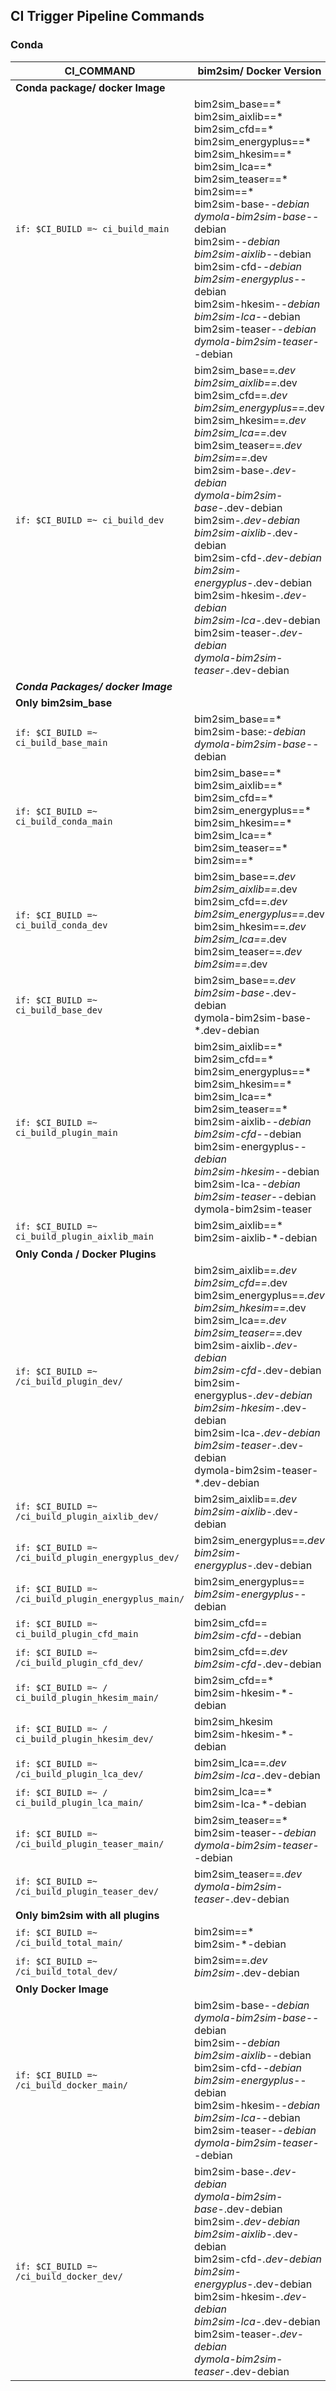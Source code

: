 ## CI Trigger Pipeline Commands
### Conda

CI_COMMAND | bim2sim/ Docker Version                                                                                                                                                                                                                                                                                                                                                                                                                                                                                                                                                                                                                                                                                                                                                                                        | Job                                                                                                                                                                                                                                                                                                                                                                                                                                                                                                                                                                                                                                                                                                               | 
-------- |----------------------------------------------------------------------------------------------------------------------------------------------------------------------------------------------------------------------------------------------------------------------------------------------------------------------------------------------------------------------------------------------------------------------------------------------------------------------------------------------------------------------------------------------------------------------------------------------------------------------------------------------------------------------------------------------------------------------------------------------------------------------------------------------------------------|-------------------------------------------------------------------------------------------------------------------------------------------------------------------------------------------------------------------------------------------------------------------------------------------------------------------------------------------------------------------------------------------------------------------------------------------------------------------------------------------------------------------------------------------------------------------------------------------------------------------------------------------------------------------------------------------------------------------|
 **Conda package/ docker Image**|||
`if: $CI_BUILD =~ ci_build_main`| bim2sim_base==*  <br> bim2sim_aixlib==* <br>bim2sim_cfd==* <br> bim2sim_energyplus==* <br> bim2sim_hkesim==*  <br> bim2sim_lca==*  <br> 	bim2sim_teaser==* <br> bim2sim==*   <br/> bim2sim-base-*-debian <br/> dymola-bim2sim-base-*-debian    <br/> bim2sim-*-debian                                                                                                                                                                                                                                                                                                                   <br/> bim2sim-aixlib-*-debian <br/> bim2sim-cfd-*-debian <br/> bim2sim-energyplus-*-debian <br/> bim2sim-hkesim-*-debian <br/> bim2sim-lca-*-debian <br/> bim2sim-teaser-*-debian <br/> dymola-bim2sim-teaser-*-debian | conda_build_bim2sim:base:main <br> build_conda_plugin:aixlib:main: <br> build_conda_plugin:cfd:main:<br> build_conda_plugin:energyplus:main: <br>   build_conda_plugin:hkesim:main: <br> build_conda_plugin:lca:main: <br> build_conda_plugin:teaser:main: <br> build_conda_bim2sim:total:main: <br/> docker_build_bim2sim:base:main: <br/> docker_build_bim2sim:env_dymola_base:main: <br/> docker_build_total:main:   <br/> docker_build_plugin:aixlib:main <br/> docker_build_plugin:cfd:main:    <br/> docker_build_plugin:energyplus:main: <br/> docker_build_plugin:hkesim:main: <br/> docker_build_plugin:lca:main: <br/> docker_build_plugin:teaser:main:   <br/> docker_build_plugin:dymola_teaser:main: | 
`if: $CI_BUILD =~ ci_build_dev`| bim2sim_base==*.dev <br>   bim2sim_aixlib==*.dev   <br>  bim2sim_cfd==*.dev <br> bim2sim_energyplus==*.dev <br> bim2sim_hkesim==*.dev <br> bim2sim_lca==*.dev <br> bim2sim_teaser==*.dev <br> bim2sim==*.dev  <br/> bim2sim-base-*.dev-debian <br/> dymola-bim2sim-base-*.dev-debian    <br/> bim2sim-*.dev-debian                                                                                                                                                                                                                                                                                                                   <br/> bim2sim-aixlib-*.dev-debian <br/> bim2sim-cfd-*.dev-debian <br/> bim2sim-energyplus-*.dev-debian <br/> bim2sim-hkesim-*.dev-debian <br/> bim2sim-lca-*.dev-debian <br/> bim2sim-teaser-*.dev-debian <br/> dymola-bim2sim-teaser-*.dev-debian                                                                                                                                                                                                                                                                                                                                                                                                                                                                                                                                                                                           | conda_build_bim2sim:base:dev <br>  build_conda_plugin:aixlib:dev: <br> build_conda_plugin:cfd:dev: <br>     build_conda_plugin:energyplus:dev: <br>   build_conda_plugin:hkesim:dev: <br>   build_conda_plugin:lca:dev: <br> build_conda_plugin:teaser:dev: <br> build_conda_bim2sim:total:dev: <br/> docker_build_bim2sim:base:dev: <br/> docker_build_bim2sim:env_dymola_base:dev: <br/> docker_build_total:dev:   <br/> docker_build_plugin:aixlib:dev <br/> docker_build_plugin:cfd:dev:    <br/> docker_build_plugin:energyplus:dev: <br/> docker_build_plugin:hkesim:dev: <br/> docker_build_plugin:lca:main: <br/> docker_build_plugin:teaser:dev:   <br/> docker_build_plugin:dymola_teaser:dev:                                                                                                                                                                                                                                                                                                                                                                                                               | 
 ***Conda Packages/ docker Image***|||
 **Only bim2sim_base**|||
`if: $CI_BUILD =~ ci_build_base_main`| bim2sim_base==*   <br> bim2sim-base:*-debian   <br> dymola-bim2sim-base-*-debian                                                                                                                                                                                                                                                                                                                                                                                                                                                                                                                                                                                                                                                                                                                               | conda_build_bim2sim:base:main <br> docker_build_bim2sim:base:main <br> docker_build_bim2sim:env_dymola_base:main:                                                                                                                                                                                                                                                                                                                                                                                                                                                                                                                                                                                                 | 
`if: $CI_BUILD =~ ci_build_conda_main`| bim2sim_base==* <br/> bim2sim_aixlib==*       <br> bim2sim_cfd==* <br/>  	bim2sim_energyplus==*    <br/>  	bim2sim_hkesim==*  <br/> bim2sim_lca==*   <br/> bim2sim_teaser==*  <br/> bim2sim==*                                                                                                                                                                                                                                                                                                                                                                                                                                                                                                                                                                                                                 | conda_build_bim2sim:base:main <br>   build_conda_plugin:aixlib:main:  <br/>build_conda_plugin:cfd:main:   <br/> build_conda_plugin:energyplus:main:     <br/> build_conda_plugin:hkesim:main: <br/> build_conda_plugin:lca:main: <br/> build_conda_plugin:teaser:main:    <br/> build_conda_bim2sim:total:main:                                                                                                                                                                                                                                                                                                                                                                                                   | 
`if: $CI_BUILD =~ ci_build_conda_dev`| bim2sim_base==*.dev<br/>  	bim2sim_aixlib==*.dev  <br/>  	bim2sim_cfd==*.dev <br/> bim2sim_energyplus==*.dev <br/> bim2sim_hkesim==*.dev  <br/> bim2sim_lca==*.dev   <br/>  	bim2sim_teaser==*.dev  <br/>  	bim2sim==*.dev                                                                                                                                                                                                                                                                                                                                                                                                                                                                                                                                                                                     | conda_build_bim2sim:base:dev <br/> build_conda_plugin:aixlib:dev:  <br/> build_conda_plugin:cfd:dev:  <br/> build_conda_plugin:energyplus:dev:   <br/> build_conda_plugin:hkesim:dev:  <br/> build_conda_plugin:lca:dev:    <br/> build_conda_plugin:teaser:dev: <br/> build_conda_bim2sim:total:dev:                                                                                                                                                                                                                                                                                                                                                                                                             | 
`if: $CI_BUILD =~ ci_build_base_dev`| bim2sim_base==*.dev <br/>    bim2sim-base-*.dev-debian  <br/> dymola-bim2sim-base-*.dev-debian                                                                                                                                                                                                                                                                                                                                                                                                                                                                                                                                                                                                                                                                                                                 | conda_build_bim2sim:base:dev <br/>  docker_build_bim2sim:base:dev: <br/>   docker_build_bim2sim:env_dymola_base:dev:                                                                                                                                                                                                                                                                                                                                                                                                                                                                                                                                                                                              | 
`if: $CI_BUILD =~ ci_build_plugin_main`| bim2sim_aixlib==* <br/>   	bim2sim_cfd==*   <br/>  	bim2sim_energyplus==*   <br/> bim2sim_hkesim==*   <br/> bim2sim_lca==*   <br/> bim2sim_teaser==*   <br/> bim2sim-aixlib-*-debian <br/> bim2sim-cfd-*-debian  <br/> bim2sim-energyplus-*-debian <br/> bim2sim-hkesim-*-debian <br/> bim2sim-lca-*-debian <br/> bim2sim-teaser-*-debian <br/> dymola-bim2sim-teaser                                                                                                                                                                                                                                                                                                                                                                                                                                          | build_conda_plugin:aixlib:main:<br/> build_conda_plugin:cfd:main:   <br/> build_conda_plugin:energyplus:main:    <br/> build_conda_plugin:hkesim:main:    <br/> build_conda_plugin:lca:main:   <br/> build_conda_plugin:teaser:main:  <br/> docker_build_plugin:aixlib:main  <br/> docker_build_plugin:cfd:main: <br/> docker_build_plugin:energyplus:main: <br/> docker_build_plugin:hkesim:main: <br/> docker_build_plugin:lca:main: <br/> docker_build_plugin:teaser:main: <br/> docker_build_plugin:dymola_teaser:main:                                                                                                                                                                                       | 
`if: $CI_BUILD =~ ci_build_plugin_aixlib_main`| bim2sim_aixlib==*   <br/> bim2sim-aixlib-*-debian                                                                                                                                                                                                                                                                                                                                                                                                                                                                                                                                                                                                                                                                                                                                                              | build_conda_plugin:aixlib:main: <br/> docker_build_plugin:aixlib:main                                                                                                                                                                                                                                                                                                                                                                                                                                                                                                                                                                                                                                             | 
 **Only Conda / Docker Plugins**|||
`if: $CI_BUILD =~ /ci_build_plugin_dev/`| bim2sim_aixlib==*.dev <br/> bim2sim_cfd==*.dev <br/> bim2sim_energyplus==*.dev <br/> bim2sim_hkesim==*.dev  <br/> bim2sim_lca==*.dev  <br/> bim2sim_teaser==*.dev  <br/> bim2sim-aixlib-*.dev-debian  <br/> bim2sim-cfd-*.dev-debian <br/> bim2sim-energyplus-*.dev-debian  <br/> bim2sim-hkesim-*.dev-debian <br/> bim2sim-lca-*.dev-debian  <br/> bim2sim-teaser-*.dev-debian <br/> dymola-bim2sim-teaser-*.dev-debian                                                                                                                                                                                                                                                                                                                                                                                       | build_conda_plugin:aixlib:dev: <br/> build_conda_plugin:cfd:dev:   <br/> build_conda_plugin:energyplus:dev: <br/> build_conda_plugin:hkesim:dev: <br/> build_conda_plugin:lca:dev: <br/> build_conda_plugin:teaser:dev:  <br/> docker_build_plugin:aixlib:dev: <br/> docker_build_plugin:cfd:dev: <br/> docker_build_plugin:energyplus:dev: <br/> docker_build_plugin:hkesim:dev:   <br/> docker_build_plugin:lca:dev:  <br/> docker_build_plugin:teaser:dev:  <br/> docker_build_plugin:dymola_teaser:dev:                                                                                                                                                                                                       | 
`if: $CI_BUILD =~ /ci_build_plugin_aixlib_dev/`| bim2sim_aixlib==*.dev <br/>  bim2sim-aixlib-*.dev-debian                                                                                                                                                                                                                                                                                                                                                                                                                                                                                                                                                                                                                                                                                                                                                       | build_conda_plugin:aixlib:dev: <br/> docker_build_plugin:aixlib:dev:                                                                                                                                                                                                                                                                                                                                                                                                                                                                                                                                                                                                                                              | 
`if: $CI_BUILD =~ /ci_build_plugin_energyplus_dev/`| bim2sim_energyplus==*.dev <br/> bim2sim-energyplus-*.dev-debian                                                                                                                                                                                                                                                                                                                                                                                                                                                                                                                                                                                                                                                                                                                                                | build_conda_plugin:energyplus:dev: <br/> docker_build_plugin:energyplus:dev:                                                                                                                                                                                                                                                                                                                                                                                                                                                                                                                                                                                                                                      | 
`if: $CI_BUILD =~ /ci_build_plugin_energyplus_main/`| bim2sim_energyplus==*<br/>    bim2sim-energyplus-*-debian                                                                                                                                                                                                                                                                                                                                                                                                                                                                                                                                                                                                                                                                                                                                                      | build_conda_plugin:energyplus:main: <br/> docker_build_plugin:energyplus:main:                                                                                                                                                                                                                                                                                                                                                                                                                                                                                                                                                                                                                                    | 
`if: $CI_BUILD =~  ci_build_plugin_cfd_main`| bim2sim_cfd==*<br/> bim2sim-cfd-*-debian                                                                                                                                                                                                                                                                                                                                                                                                                                                                                                                                                                                                                                                                                                                                                                       | build_conda_plugin:cfd:main: <br/> docker_build_plugin:cfd:main:                                                                                                                                                                                                                                                                                                                                                                                                                                                                                                                                                                                                                                                  | 
`if: $CI_BUILD =~  /ci_build_plugin_cfd_dev/`| bim2sim_cfd==*.dev  <br/> bim2sim-cfd-*.dev-debian                                                                                                                                                                                                                                                                                                                                                                                                                                                                                                                                                                                                                                                                                                                                                             | build_conda_plugin:cfd:dev:   <br/> docker_build_plugin:cfd:dev:                                                                                                                                                                                                                                                                                                                                                                                                                                                                                                                                                                                                                                                  | 
`if: $CI_BUILD =~ / ci_build_plugin_hkesim_main/`| bim2sim_cfd==* <br/> bim2sim-hkesim-*-debian                                                                                                                                                                                                                                                                                                                                                                                                                                                                                                                                                                                                                                                                                                                                                                   | build_conda_plugin:cfd:main: <br/>  docker_build_plugin:hkesim:main:                                                                                                                                                                                                                                                                                                                                                                                                                                                                                                                                                                                                                                              | 
`if: $CI_BUILD =~ / ci_build_plugin_hkesim_dev/`| bim2sim_hkesim <br/>  bim2sim-hkesim-*-debian                                                                                                                                                                                                                                                                                                                                                                                                                                                                                                                                                                                                                                                                                                                                                                  | build_conda_plugin:hkesim:main <br/> docker_release_plugin:hkesim:main                                                                                                                                                                                                                                                                                                                                                                                                                                                                                                                                                                                                                                            | 
`if: $CI_BUILD =~ /ci_build_plugin_lca_dev/`| bim2sim_lca==*.dev  <br/> bim2sim-lca-*.dev-debian                                                                                                                                                                                                                                                                                                                                                                                                                                                                                                                                                                                                                                                                                                                                                             | build_conda_plugin:lca:dev: <br/> docker_build_plugin:lca:dev:                                                                                                                                                                                                                                                                                                                                                                                                                                                                                                                                                                                                                                                    | 
`if: $CI_BUILD =~ / ci_build_plugin_lca_main/`| bim2sim_lca==* <br/> bim2sim-lca-*-debian                                                                                                                                                                                                                                                                                                                                                                                                                                                                                                                                                                                                                                                                                                                                                                      | build_conda_plugin:lca:main: <br/> docker_build_plugin:lca:main:                                                                                                                                                                                                                                                                                                                                                                                                                                                                                                                                                                                                                                                  | 
`if: $CI_BUILD =~ /ci_build_plugin_teaser_main/`| bim2sim_teaser==*  <br/> bim2sim-teaser-*-debian  <br/> dymola-bim2sim-teaser-*-debian                                                                                                                                                                                                                                                                                                                                                                                                                                                                                                                                                                                                                                                                                                                         | build_conda_plugin:teaser:main: <br/> docker_build_plugin:teaser:main: <br/> docker_build_plugin:dymola_teaser:main:                                                                                                                                                                                                                                                                                                                                                                                                                                                                                                                                                                                              | 
`if: $CI_BUILD =~ /ci_build_plugin_teaser_dev/`| bim2sim_teaser==*.dev  <br/> dymola-bim2sim-teaser-*.dev-debian                                                                                                                                                                                                                                                                                                                                                                                                                                                                                                                                                                                                                                                                                                                                                | build_conda_plugin:teaser:dev: <br/> docker_build_plugin:dymola_teaser:dev:                                                                                                                                                                                                                                                                                                                                                                                                                                                                                                                                                                                                                                       | 
 **Only bim2sim with all plugins**|||
`if: $CI_BUILD =~ /ci_build_total_main/`| bim2sim==*     <br/> bim2sim-*-debian                                                                                                                                                                                                                                                                                                                                                                                                                                                                                                                                                                                                                                                                                                                                                                          | build_conda_bim2sim:total:main:     <br/> docker_build_total:main:                                                                                                                                                                                                                                                                                                                                                                                                                                                                                                                                                                                                                                                | 
`if: $CI_BUILD =~ /ci_build_total_dev/`| bim2sim==*.dev <br/>bim2sim-*.dev-debian                                                                                                                                                                                                                                                                                                                                                                                                                                                                                                                                                                                                                                                                                                                                                                       | build_conda_bim2sim:total:dev: <br/> docker_build_total:dev:                                                                                                                                                                                                                                                                                                                                                                                                                                                                                                                                                                                                                                                      | 
 **Only Docker Image**|||
`if: $CI_BUILD =~ /ci_build_docker_main/`| bim2sim-base-*-debian <br/> dymola-bim2sim-base-*-debian    <br/> bim2sim-*-debian                                                                                                                                                                                                                                                                                                                   <br/> bim2sim-aixlib-*-debian <br/> bim2sim-cfd-*-debian <br/> bim2sim-energyplus-*-debian <br/> bim2sim-hkesim-*-debian <br/> bim2sim-lca-*-debian <br/> bim2sim-teaser-*-debian <br/> dymola-bim2sim-teaser-*-debian                                                                                                                                                                                    | docker_build_bim2sim:base:main: <br/> docker_build_bim2sim:env_dymola_base:main: <br/> docker_build_total:main:   <br/> docker_build_plugin:aixlib:main <br/> docker_build_plugin:cfd:main:    <br/> docker_build_plugin:energyplus:main: <br/> docker_build_plugin:hkesim:main: <br/> docker_build_plugin:lca:main: <br/> docker_build_plugin:teaser:main:   <br/> docker_build_plugin:dymola_teaser:main:                                                                                                                                                                                                                                                                                                       | 
`if: $CI_BUILD =~ /ci_build_docker_dev/`| bim2sim-base-*.dev-debian <br/> dymola-bim2sim-base-*.dev-debian    <br/> bim2sim-*.dev-debian                                                                                                                                                                                                                                                                                                                   <br/> bim2sim-aixlib-*.dev-debian <br/> bim2sim-cfd-*.dev-debian <br/> bim2sim-energyplus-*.dev-debian <br/> bim2sim-hkesim-*.dev-debian <br/> bim2sim-lca-*.dev-debian <br/> bim2sim-teaser-*.dev-debian <br/> dymola-bim2sim-teaser-*.dev-debian                                                                                                                                            | docker_build_bim2sim:base:dev: <br/> docker_build_bim2sim:env_dymola_base:dev: <br/> docker_build_total:dev:   <br/> docker_build_plugin:aixlib:dev <br/> docker_build_plugin:cfd:dev:    <br/> docker_build_plugin:energyplus:dev: <br/> docker_build_plugin:hkesim:dev: <br/> docker_build_plugin:lca:main: <br/> docker_build_plugin:teaser:dev:   <br/> docker_build_plugin:dymola_teaser:dev:                                                                                                                                                                                                                                                                                                                | 

